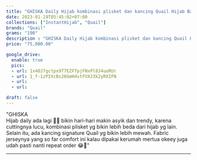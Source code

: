 ```yaml
---
title: "GHISKA Daily Hijab kombinasi plisket dan kancing Quail Hijab Bahan Jersey"
date: 2023-01-19T05:45:02+07:00
collections: ["InstantHijab", "Quail"]
brands: "Quail"
grams: "190"
description : "GHISKA Daily Hijab kombinasi plisket dan kancing Quail Hijab Bahan Jersey"
price: "75,000.00"

google_drive:
  enable: true
  pics:
  - url: 1x4OJ7gctpx9T7EZFTpjFNxPl8J4uoRUr
  - url: 1_f-1zPIXcBs26GmH4stFVXJ3k2yRXIFN
  - url: 
  - url: 

draft: false
---
```


"GHISKA  
Hijab daily ada lagi 🫶🏻 bikin hari-hari makin asyik dan trendy, karena cuttingnya lucu, kombinasi plisket yg bikin lebih beda dari hijab yg lain. Selain itu, ada kancing signature Quail yg bikin lebih mewah. Fabric jerseynya yang so far comfort ini kalau dipakai kerumah mertua okeey juga udah pasti nanti repeat order 😂🥰"

---    
 


